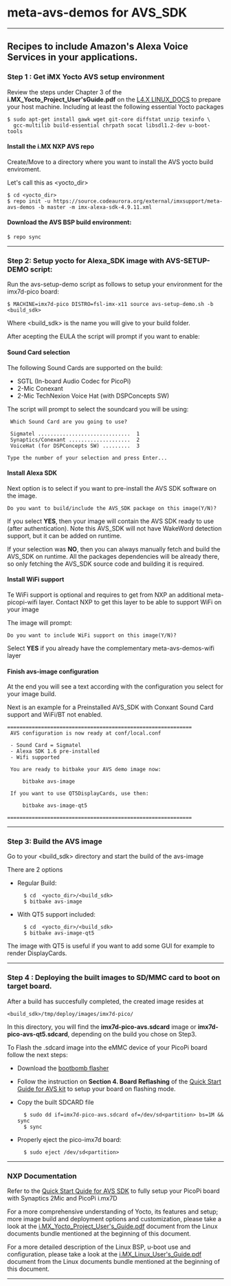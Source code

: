 # meta-avs-demos for AVS_SDK
---

Recipes to include Amazon's Alexa Voice Services in your applications.
---
### Step 1 : Get iMX Yocto AVS setup environment

Review the steps under Chapter 3 of the **i.MX_Yocto_Project_User'sGuide.pdf**
on the [L4.X LINUX_DOCS](https://goo.gl/Qcp4yA) to prepare your host machine.
Including at least the following essential Yocto packages

    $ sudo apt-get install gawk wget git-core diffstat unzip texinfo \
      gcc-multilib build-essential chrpath socat libsdl1.2-dev u-boot-tools

#### Install the i.MX NXP AVS repo

Create/Move to a directory where you want to install the AVS yocto build
enviroment.

Let's call this as <yocto_dir>

    $ cd <yocto_dir>
    $ repo init -u https://source.codeaurora.org/external/imxsupport/meta-avs-demos -b master -m imx-alexa-sdk-4.9.11.xml

#### Download the AVS BSP build environment:

    $ repo sync
---
### Step 2: Setup yocto for Alexa_SDK image with AVS-SETUP-DEMO script:

Run the avs-setup-demo script as follows to setup your environment for the
imx7d-pico board:

    $ MACHINE=imx7d-pico DISTRO=fsl-imx-x11 source avs-setup-demo.sh -b <build_sdk>

Where <build_sdk> is the name you will give to your build folder.

After acepting the EULA the script will prompt if you want to enable:

#### Sound Card selection

The following Sound Cards are supported on the build:

* SGTL (In-board Audio Codec for PicoPi)
* 2-Mic Conexant
* 2-Mic TechNexion Voice Hat (with DSPConcepts SW)

The script will prompt to select the soundcard you will be using:


     Which Sound Card are you going to use?

     Sigmatel ..............................  1
     Synaptics/Conexant ....................  2
     VoiceHat (for DSPConcepts SW) .........  3

    Type the number of your selection and press Enter...


#### Install Alexa SDK

Next option is to select if you want to pre-install the AVS SDK software on the
image.

    Do you want to build/include the AVS_SDK package on this image(Y/N)?

If you select **YES**, then your image will contain the AVS SDK ready to use
(after authentication). Note this AVS_SDK will not have WakeWord detection
support, but it can be added on runtime.

If your selection was **NO**, then you can always manually fetch and build the
AVS_SDK on runtime. All the packages dependencies will be already there, so
only fetching the AVS_SDK source code and building it is required.

#### Install WiFi support

Te WiFi support is optional and requires to get from NXP an additional meta-picopi-wifi layer.
Contact NXP to get this layer to be able to support WiFi on your image

The image will prompt:

    Do you want to include WiFi support on this image(Y/N)?


Select **YES** if you already have the complementary meta-avs-demos-wifi layer


#### Finish avs-image configuration

At the end you will see a text according with the configuration you select for
your image build.

Next is an example for a Preinstalled AVS_SDK with Conxant Sound Card support
and WiFi/BT not enabled.

    ============================================================
     AVS configuration is now ready at conf/local.conf

     - Sound Card = Sigmatel
     - Alexa SDK 1.6 pre-installed
     - Wifi supported

     You are ready to bitbake your AVS demo image now:

         bitbake avs-image

     If you want to use QT5DisplayCards, use then:

         bitbake avs-image-qt5

    ============================================================

---

### Step 3: Build the AVS image

Go to your <build_sdk> directory and start the build of the avs-image

There are 2 options

- Regular Build:

        $ cd  <yocto_dir>/<build_sdk>
        $ bitbake avs-image


- With QT5 support included:

        $ cd  <yocto_dir>/<build_sdk>
        $ bitbake avs-image-qt5


The image with QT5 is useful if you want to add some GUI for example to render
DisplayCards.

---

### Step 4 : Deploying the built images to SD/MMC card to boot on target board.

After a build has succesfully completed, the created image resides at

    <build_sdk>/tmp/deploy/images/imx7d-pico/

In this directory, you will find the **imx7d-pico-avs.sdcard** image or
**imx7d-pico-avs-qt5.sdcard**, depending on the build you chose on Step3.

To Flash the .sdcard image into the eMMC device of your PicoPi board follow the
next steps:

- Download the [bootbomb flasher](https://goo.gl/BAHS2H)
- Follow the instruction on **Section 4. Board Reflashing** of the
[Quick Start Guide for AVS kit](https://goo.gl/LHQG2c) to setup your board on
flashing mode.

- Copy the built SDCARD file

        $ sudo dd if=imx7d-pico-avs.sdcard of=/dev/sd<partition> bs=1M && sync
        $ sync

- Properly eject the pico-imx7d board:

        $ sudo eject /dev/sd<partition>

---

### NXP Documentation

Refer to the [Quick Start Quide for AVS SDK](https://goo.gl/BJnwn8) to fully
setup your PicoPi board with  Synaptics 2Mic and PicoPi i.mx7D

For a more comprehensive understanding of Yocto, its features and setup; more
image build and deployment options and customization, please take a look at the
[i.MX_Yocto_Project_User's_Guide.pdf](https://goo.gl/E9RSxz) document from the
Linux documents bundle mentioned at the beginning of this document.

For a more detailed description of the Linux BSP, u-boot use and configuration,
please take a look at the [i.MX_Linux_User's_Guide.pdf](https://goo.gl/M8ujSY)
document from the Linux documents bundle mentioned at the beginning of this
document.

---
